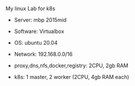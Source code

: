 My linux Lab for k8s

* Server: mbp 2015mid
* Software: Virtualbox
* OS: ubuntu 20.04
* Network: 192.168.0.0/16

* proxy,dns,nfs,docker,registry: 2CPU, 2gb RAM
* k8s: 1 master, 2 worker (2CPU, 4gb RAM each)

